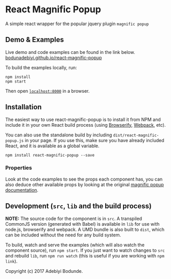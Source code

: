 # React Magnific Popup
A simple react wrapper for the popular jquery plugin `magnific popup`

## Demo & Examples
Live demo and code examples can be found in the link below.
[bodunadebiyi.github.io/react-magnific-popup](http://bodunadebiyi.github.io/react-magnific-popup/)

To build the examples locally, run:

```
npm install
npm start
```

Then open [`localhost:8000`](http://localhost:8000) in a browser.


## Installation

The easiest way to use react-magnific-popup is to install it from NPM and include it in your own React build process (using [Browserify](http://browserify.org), [Webpack](http://webpack.github.io/), etc).

You can also use the standalone build by including `dist/react-magnific-popup.js` in your page. If you use this, make sure you have already included React, and it is available as a global variable.

```
npm install react-magnific-popup --save
```

### Properties
Look at the code examples to see the props each component has, you can also deduce other available props by looking at the original [magnific popup documentation](http://dimsemenov.com/plugins/magnific-popup/documentation.html).

## Development (`src`, `lib` and the build process)

**NOTE:** The source code for the component is in `src`. A transpiled CommonJS version (generated with Babel) is available in `lib` for use with node.js, browserify and webpack. A UMD bundle is also built to `dist`, which can be included without the need for any build system.

To build, watch and serve the examples (which will also watch the component source), run `npm start`. If you just want to watch changes to `src` and rebuild `lib`, run `npm run watch` (this is useful if you are working with `npm link`).

Copyright (c) 2017 Adebiyi Bodunde.

